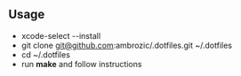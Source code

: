 Usage
-----

- xcode-select --install
- git clone git@github.com:ambrozic/.dotfiles.git ~/.dotfiles
- cd ~/.dotfiles
- run **make** and follow instructions
